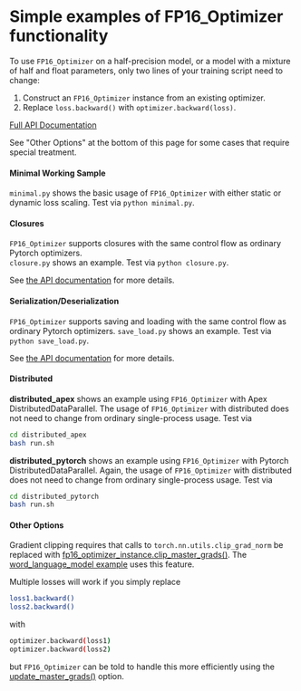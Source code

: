 # Simple examples of FP16_Optimizer functionality

To use `FP16_Optimizer` on a half-precision model, or a model with a mixture of 
half and float parameters, only two lines of your training script need to change:
1. Construct an `FP16_Optimizer` instance from an existing optimizer.
2. Replace `loss.backward()` with `optimizer.backward(loss)`.

[Full API Documentation](https://nvidia.github.io/apex/fp16_utils.html#automatic-management-of-master-params-loss-scaling)

See "Other Options" at the bottom of this page for some cases that require special treatment.

#### Minimal Working Sample
`minimal.py` shows the basic usage of `FP16_Optimizer` with either static or dynamic loss scaling.  Test via `python minimal.py`.

#### Closures
`FP16_Optimizer` supports closures with the same control flow as ordinary Pytorch optimizers.  
`closure.py` shows an example.  Test via `python closure.py`.

See [the API documentation](https://nvidia.github.io/apex/fp16_utils.html#apex.fp16_utils.FP16_Optimizer.step) for more details.

#### Serialization/Deserialization
`FP16_Optimizer` supports saving and loading with the same control flow as ordinary Pytorch optimizers.
`save_load.py` shows an example.  Test via `python save_load.py`.

See [the API documentation](https://nvidia.github.io/apex/fp16_utils.html#apex.fp16_utils.FP16_Optimizer.load_state_dict) for more details.

#### Distributed
**distributed_apex** shows an example using `FP16_Optimizer` with Apex DistributedDataParallel.
The usage of `FP16_Optimizer` with distributed does not need to change from ordinary single-process 
usage. Test via
```bash
cd distributed_apex
bash run.sh
```

**distributed_pytorch** shows an example using `FP16_Optimizer` with Pytorch DistributedDataParallel.
Again, the usage of `FP16_Optimizer` with distributed does not need to change from ordinary 
single-process usage.  Test via
```bash
cd distributed_pytorch
bash run.sh
```

#### Other Options

Gradient clipping requires that calls to `torch.nn.utils.clip_grad_norm`
be replaced with [fp16_optimizer_instance.clip_master_grads()](https://nvidia.github.io/apex/fp16_utils.html#apex.fp16_utils.FP16_Optimizer.clip_master_grads).  The [word_language_model example](https://github.com/NVIDIA/apex/blob/master/examples/word_language_model/main_fp16_optimizer.py) uses this feature.

Multiple losses will work if you simply replace
```bash
loss1.backward()
loss2.backward()
```
with 
```bash
optimizer.backward(loss1)
optimizer.backward(loss2)
```
but `FP16_Optimizer` can be told to handle this more efficiently using the 
[update_master_grads()](https://nvidia.github.io/apex/fp16_utils.html#apex.fp16_utils.FP16_Optimizer.update_master_grads) option.
